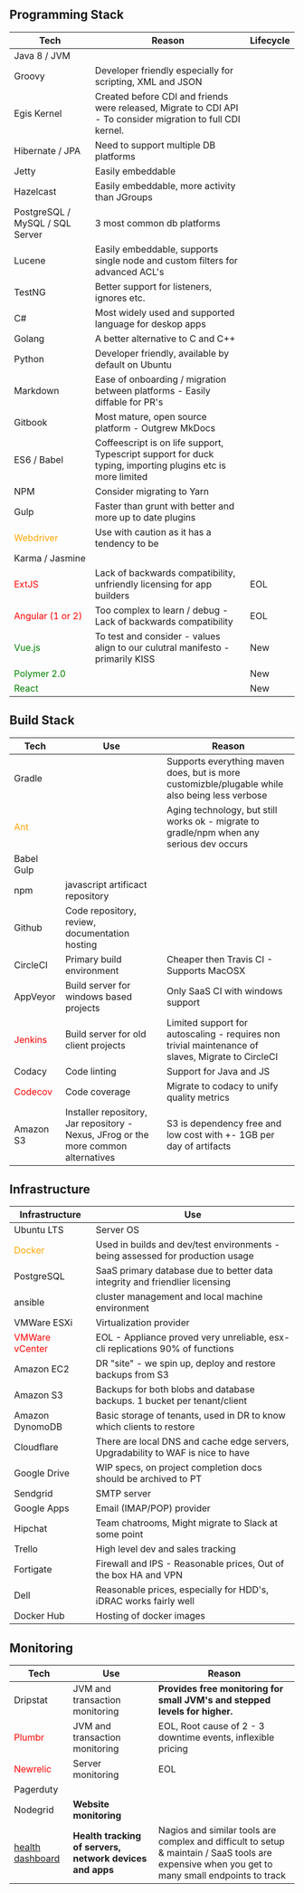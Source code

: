## Programming Stack

| Tech                                     | Reason                                   | Lifecycle |
| ---------------------------------------- | ---------------------------------------- | --------- |
| Java 8 / JVM                             |                                          |           |
| Groovy                                   | Developer friendly especially for scripting, XML and JSON |           |
| Egis Kernel                              | Created before CDI and friends were released, Migrate to CDI API - To consider migration to full CDI kernel. |           |
| Hibernate / JPA                          | Need to support multiple DB platforms    |           |
| Jetty                                    | Easily embeddable                        |           |
| Hazelcast                                | Easily embeddable, more activity than JGroups |           |
| PostgreSQL / MySQL / SQL Server          | 3 most common db platforms               |           |
| Lucene                                   | Easily embeddable, supports single node and custom filters for advanced ACL's |           |
| TestNG                                   | Better support for listeners, ignores etc. |           |
| C#                                       | Most widely used and supported language for deskop apps |           |
| Golang                                   | A better alternative to C and C++        |           |
| Python                                   | Developer friendly, available by default on Ubuntu |           |
| Markdown                                 | Ease of onboarding / migration between platforms - Easily diffable for PR's |           |
| Gitbook                                  | Most mature, open source platform - Outgrew MkDocs |           |
| ES6 / Babel                              | Coffeescript is on life support, Typescript support for duck typing, importing plugins etc is more limited |           |
| NPM                                      | Consider migrating to Yarn               |           |
| Gulp                                     | Faster than grunt with better and more up to date plugins |           |
| <span style="color:orange">Webdriver</span> | Use with caution as it has a tendency to be |           |
| Karma / Jasmine                          |                                          |           |
| <span style="color:red">ExtJS</span>     | Lack of backwards compatibility, unfriendly licensing for app builders | EOL       |
| <span style="color:red">Angular (1 or 2)</span> | Too complex to learn / debug - Lack of backwards compatibility | EOL       |
| <span style="color:green">Vue.js</span>  | To test and consider - values align to our culutral manifesto - primarily KISS | New       |
| <span style="color:green">Polymer 2.0</span> |                                          | New       |
| <span style="color:green">React</span>   |                                          | New       |



## **Build Stack**

| **Tech**                               | **Use**                                  | **Reason**                               |
| -------------------------------------- | ---------------------------------------- | ---------------------------------------- |
| Gradle                                 |                                          | Supports everything maven does, but is more customizble/plugable while also being less verbose |
| <span style="color:orange">Ant</span>  |                                          | Aging technology, but still works ok - migrate to gradle/npm when any serious dev occurs |
| Babel Gulp                             |                                          |                                          |
| npm                                    | javascript artificact repository         |                                          |
| Github                                 | Code repository, review, documentation hosting |                                          |
| CircleCI                               | Primary build environment                | Cheaper then Travis CI - Supports MacOSX |
| AppVeyor                               | Build server for windows based projects  | Only SaaS CI with windows support        |
| <span style="color:red">Jenkins</span> | Build server for old client projects     | Limited support for autoscaling - requires non trivial maintenance of slaves, Migrate to CircleCI |
| Codacy                                 | Code linting                             | Support for Java and JS                  |
| <span style="color:red">Codecov</span> | Code coverage                            | Migrate to codacy to unify quality metrics |
| Amazon S3                              | Installer repository, Jar repository - Nexus, JFrog or the more common alternatives | S3 is dependency free and low cost with +- 1GB per day of artifacts |



## **Infrastructure**



| **Infrastructure**                       | **Use**                                  |
| ---------------------------------------- | ---------------------------------------- |
| Ubuntu LTS                               | Server OS                                |
| <span style="color:orange">Docker</span> | Used in builds and dev/test environments - being assessed for production usage |
| PostgreSQL                               | SaaS primary database due to better data integrity and friendlier licensing |
| ansible                                  | cluster management and local machine environment |
| VMWare ESXi                              | Virtualization provider                  |
| <span style="color:red">VMWare vCenter</span> | EOL - Appliance proved very unreliable, esx-cli replications 90% of functions |
| Amazon EC2                               | DR "site" - we spin up, deploy and restore backups from S3 |
| Amazon S3                                | Backups for both blobs and database backups. 1 bucket per tenant/client |
| Amazon DynomoDB                          | Basic storage of tenants, used in DR to know which clients to restore |
| Cloudflare                               | There are local DNS and cache edge servers, Upgradability to WAF is nice to have |
| Google Drive                             | WIP specs, on project completion docs should be archived to PT |
| Sendgrid                                 | SMTP server                              |
| Google Apps                              | Email (IMAP/POP) provider                |
| Hipchat                                  | Team chatrooms, Might migrate to Slack at some point |
| Trello                                   | High level dev and sales tracking        |
| Fortigate                                | Firewall and IPS - Reasonable prices, Out of the box HA and VPN |
| Dell                                     | Reasonable prices, especially for HDD's, iDRAC works fairly well |
| Docker Hub                               | Hosting of docker images                 |



## **Monitoring**

| **Tech**                                 | **Use**                                  | **Reason**                               |
| ---------------------------------------- | ---------------------------------------- | ---------------------------------------- |
| Dripstat                                 | JVM and transaction monitoring           | ****Provides free monitoring for small JVM's and stepped levels for higher.**** |
| <span style="color:red">Plumbr<span>     | JVM and transaction monitoring           | EOL, Root cause of 2 - 3 downtime events, inflexible pricing |
| <span style="color:red">Newrelic</span>  | Server monitoring                        | EOL                                      |
| Pagerduty                                |                                          |                                          |
| Nodegrid                                 | ****Website monitoring****               |                                          |
| [health dashboard](https://github.com/egis/HealthDashboard) | ****Health tracking of servers, network devices and apps**** | Nagios and similar tools are complex and difficult to setup & maintain / SaaS tools are expensive when you get to many small endpoints to track |

